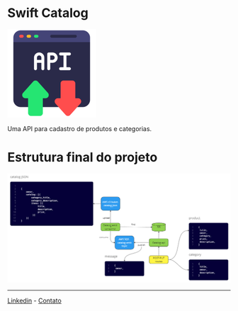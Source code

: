 # Swift Catalog

![swift-catalog-api](img/api/api.png)

Uma API para cadastro de produtos e categorias.

# Estrutura final do projeto

![diagrams](img/diagram/diagram.png)

---
[Linkedin](https://www.linkedin.com/in/wellitonfernandes/) - [Contato](https://wellitonleal.com.br) 
